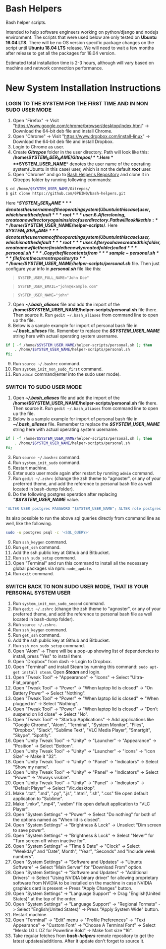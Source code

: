 # Bash Helpers
Bash helper scripts.

Intended to help software engineers working on python/django and nodejs environment. The scripts that were used below are only tested on **Ubuntu 16.04 LTS**. There will be no OS version specific package changes on the script until **Ubuntu 18.04 LTS** release. We will need to wait a few months after release to get all the packages for 18.04 version.

Estimated total installation time is 2-3 hours, although will vary based on machine and network connection performance.

# New System Installation Instructions

### LOGIN TO THE SYSTEM FOR THE FIRST TIME AND IN NON SUDO USER MODE
1. Open "Firefox" -> Visit "https://www.google.com/chrome/browser/desktop/index.html" -> Download the 64-bit deb file and install Chrome.
2. Open "Chrome" -> Visit "https://www.dropbox.com/install-linux" -> Download the 64-bit deb file and install Dropbox.
3. Login to Chrome as user.
4. Create ***Gitrepos*** folder in the user directory. Path will look like this: **/home/$SYSTEM_USER_NAME/Gitrepos/**. Here ***$SYSTEM_USER_NAME*** denotes the user name of the operating system(Ubuntu in this case) user, which is not the default ***root*** user.
5. Open "Chrome" and go to [Bash Helper's Repository](https://github.com/0PEIN0/bash-helpers) and clone it in Gitrepos folder by running following commands:
```sh
$ cd /home/$SYSTEM_USER_NAME/Gitrepos/
$ git clone https://github.com/0PEIN0/bash-helpers.git
```
Here ***$SYSTEM_USER_NAME*** denotes the user name of the operating system(Ubuntu in this case) user, which is not the default ***root*** user.
6. After cloning, create a new directory again inside of user directory. Path will look like this: **/home/$SYSTEM_USER_NAME/helper-scripts/**. Here ***$SYSTEM_USER_NAME*** denotes the user name of the operating system(Ubuntu in this case) user, which is not the default ***root*** user. After you have created this folder, create a new file there(inside the newly created folder) called ***personal.sh***. Copy the file contents from ***sample-personal.sh*** file from the current repository to ***/home/$SYSTEM_USER_NAME/helper-scripts/personal.sh*** file. Then just configure your info in ***personal.sh*** file like this:

>`SYSTEM_USER_FULL_NAME="John Doe"`

>`SYSTEM_USER_EMAIL="john@example.com"`

>`SYSTEM_USER_NAME="john"`

7. Open ***~/.bash_aliases*** file and add the import of the **/home/$SYSTEM_USER_NAME/helper-scripts/personal.sh** file there. Then source it. Run `gedit ~/.bash_aliases` from command line to open up the file.
8. Below is a sample example for import of personal bash file in ***~/.bash_aliases*** file. Remember to replace the ***$SYSTEM_USER_NAME*** string here with actual operating system username.
```bash
if [ -f /home/$SYSTEM_USER_NAME/helper-scripts/personal.sh ]; then
    . /home/$SYSTEM_USER_NAME/helper-scripts/personal.sh
fi;
```
9. Run `source ~/.bashrc` command.
10. Run `system_init_non_sudo_first` command.
11. Run `admin` command(enter into the sudo user mode).

### SWITCH TO SUDO USER MODE
1. Open ***~/.bash_aliases*** file and add the import of the **/home/$SYSTEM_USER_NAME/helper-scripts/personal.sh** file there. Then source it. Run `gedit ~/.bash_aliases` from command line to open up the file.
2. Below is a sample example for import of personal bash file in ***~/.bash_aliases*** file. Remember to replace the ***$SYSTEM_USER_NAME*** string here with actual operating system username.
```bash
if [ -f /home/$SYSTEM_USER_NAME/helper-scripts/personal.sh ]; then
    . /home/$SYSTEM_USER_NAME/helper-scripts/personal.sh
fi;
```
3. Run `source ~/.bashrc` command.
4. Run `system_init_sudo` command.
5. Restart machine.
6. Enter sudo user mode again after restart by running `admin` command.
7. Run `gedit ~/.zshrc` (change the zsh theme to "agnoster", or any of your preferred theme, and add the reference to personal bash file as well located in bash-dump folder).
8. Do the following postgres operation after replacing ***"$SYSTEM_USER_NAME*** value.
```sql
'ALTER USER postgres PASSWORD "$SYSTEM_USER_NAME"; ALTER role postgres PASSWORD "$SYSTEM_USER_NAME"; CREATE ROLE $SYSTEM_USER_NAME LOGIN PASSWORD "$SYSTEM_USER_NAME";CREATE USER $SYSTEM_USER_NAME WITH PASSWORD "$SYSTEM_USER_NAME"; alter ROLE $SYSTEM_USER_NAME LOGIN PASSWORD "$SYSTEM_USER_NAME";alter USER $SYSTEM_USER_NAME WITH PASSWORD "$SYSTEM_USER_NAME";ALTER ROLE $SYSTEM_USER_NAME SET client_encoding TO "utf8"; ALTER ROLE $SYSTEM_USER_NAME SET default_transaction_isolation TO "read committed" ;ALTER ROLE $SYSTEM_USER_NAME SET timezone TO "UTC";alter role $SYSTEM_USER_NAME superuser;CREATE EXTENSION postgis;CREATE EXTENSION postgis_topology;CREATE EXTENSION postgis_sfcgal;CREATE EXTENSION fuzzystrmatch;CREATE EXTENSION address_standardizer;CREATE EXTENSION address_standardizer_data_us;CREATE EXTENSION postgis_tiger_geocoder;'
```
Its also possible to run the above sql queries directly from command line as well, like the following.
```bash
sudo -u postgres psql -c '<SQL_QUERY>'
```
9. Run `ssh_keygen` command.
10. Run `get_ssh` command.
11. Add the ssh public key at Github and Bitbucket.
12. Run `ssh_sudo_setup` command.
13. Open "Terminal" and run this command to install all the necessary global packages via npm: `node_update`.
14. Run `exit` command.

### SWITCH BACK TO NON SUDO USER MODE, THAT IS YOUR PERSONAL SYSTEM USER
1. Run `system_init_non_sudo_second` command.
2. Run `gedit ~/.zshrc` (change the zsh theme to "agnoster", or any of your preferred theme, and add the reference to personal bash file as well located in bash-dump folder).
3. Run `source ~/.zshrc`.
4. Run `ssh_keygen` command.
5. Run `get_ssh` command.
6. Add the ssh public key at Github and Bitbucket.
7. Run `ssh_non_sudo_setup` command.
8. Open "Atom" -> There will be a pop-up showing list of dependencies to install, press "Yes" to install them.
9. Open "Dropbox" from dash -> Login to Dropbox.
10. Open "Terminal" and install Steam by running this command: `sudo apt-get install steam`. Open ***Steam*** and login.
11. Open "Tweak Tool" -> "Appearance" -> "Icons" -> Select "Ultra-Flat_orange".
12. Open "Tweak Tool" -> "Power" -> "When laptop lid is closed" -> "On Battery Power" -> Select "Nothing".
13. Open "Tweak Tool" -> "Power" -> "When laptop lid is closed" -> "When plugged in" -> Select "Nothing".
14. Open "Tweak Tool" -> "Power" -> "When laptop lid is closed" -> "Don't suspend on lid close" -> Select "No".
15.  Open "Tweak Tool" -> "Startup Applications" -> Add applications like "Google Chrome", "Atom", "Terminal", "System Monitor", "Files", "Dropbox", "Slack", "Sublime Text", "VLC Media Player", "Smartgit", "Skype", "Spotify".
16. Open "Unity Tweak Tool" -> "Unity" -> "Launcher" -> "Appearance" -> "Position" -> Select "Bottom".
17. Open "Unity Tweak Tool" -> "Unity" -> "Launcher" -> "Icons" -> "Icon Size" -> Make it "32".
18. Open "Unity Tweak Tool" -> "Unity" -> "Panel" -> "Indicators" -> Select "Show my name".
19. Open "Unity Tweak Tool" -> "Unity" -> "Panel" -> "Indicators" -> Select "Power" -> "Always visible".
20. Open "Unity Tweak Tool" -> "Unity" -> "Panel" -> "Indicators" -> "Default Player" -> Select "Vlc.desktop".
21. Make ".txt", ".md", ".py", ".js", ".html", ".sh", ".css" file open default application to "Sublime".
22. Make ".mkv", ".mp4", ".webm" file open default application to "VLC Player".
23. Open "System Settings" -> "Power" -> Select "Do nothing" for both of the options named as "When lid is closed".
24. Open "System Settings" -> "Brightness & Lock" -> Unselect "Dim screen to save power".
25. Open "System Settings" -> "Brightness & Lock" -> Select "Never" for "Turn screen off when inactive for".
26. Open "System Settings" -> "Time & Date" -> "Clock" -> Select "Weekday" and "Date", Month", "Year", "Seconds" and "Include week numbers".
27. Open "System Settings" -> "Software and Updates" -> "Ubuntu Software" -> Select "Main Server" for "Download From" option.
28. Open "System Settings" -> "Software and Updates" -> "Additional Drivers" -> Select "Using NVIDIA binary driver" for allowing proprietary software from NVIDIA to be installed on the machine in case NVIDIA graphics card is present -> Press "Apply Changes" button.
29. Open "System Settings" -> "Language Support" -> Drag "English(United States)" at the top of the order.
30. Open "System Settings" -> "Language Support" -> "Regional Formats" -> Select "English(United States)" -> Press "Apply System Wide" button.
31. Restart machine.
32. Open "Terminal" -> "Edit" menu -> "Profile Preferences" -> "Text Appearance" -> "Custom Font" -> "Choose A Terminal Font" -> Select "Meslo LG L DZ for Powerline Bold" -> Make font size "16".
33. Take regular fetches from ***bash-helpers*** remote repository to get the latest updates/additions. After it update don't forget to source it.
